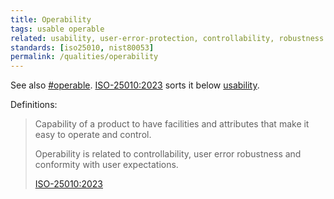 ```yaml
---
title: Operability
tags: usable operable
related: usability, user-error-protection, controllability, robustness
standards: [iso25010, nist80053]
permalink: /qualities/operability
---
```



See also [#operable](/tag-operable). [ISO-25010:2023](/references/#iso-25010-2023) sorts it below [usability](/tag-usable).


Definitions:

>Capability of a product to have facilities and attributes that make it easy to operate and control.
>
>Operability is related to controllability, user error robustness and conformity with user expectations.
>
>[ISO-25010:2023](/references/#iso-25010-2023)


